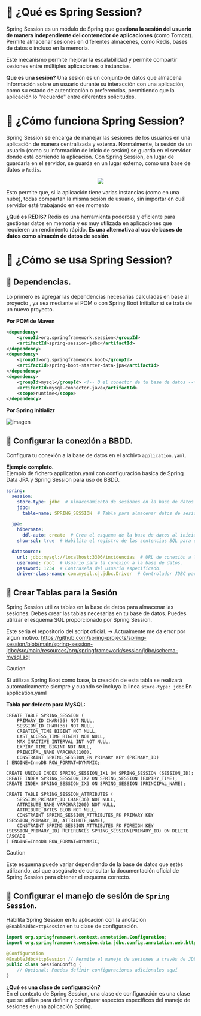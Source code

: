 # 📌 ¿Qué es Spring Session?
Spring Session es un módulo de Spring que **gestiona la sesión del usuario de manera independiente del contenedor de aplicaciones** (como Tomcat). 
Permite almacenar sesiones en diferentes almacenes, como Redis, bases de datos o incluso en la memoria.

Este mecanismo permite mejorar la escalabilidad y permite compartir sesiones entre múltiples aplicaciones o instancias.

**Que es una sesión?**
Una sesión es un conjunto de datos que almacena información sobre un usuario durante su interacción con una aplicación, como su 
estado de autenticación o preferencias, permitiendo que la aplicación lo "recuerde" entre diferentes solicitudes.

# 📌 ¿Cómo funciona Spring Session?
Spring Session se encarga de manejar las sesiones de los usuarios en una aplicación de manera centralizada y externa. Normalmente, la sesión 
de un usuario (como su información de inicio de sesión) se guarda en el servidor donde está corriendo la aplicación. Con Spring Session, en 
lugar de guardarla en el servidor, se guarda en un lugar externo, como una base de datos o `Redis`.

<p align="center" > 
<img src="https://github.com/user-attachments/assets/e5c5efd4-0c9c-41ea-a9af-fb30644c0269">
</p>

Esto permite que, si la aplicación tiene varias instancias (como en una nube), todas compartan la misma sesión de usuario, sin importar en cuál servidor esté trabajando en ese momento

**¿Qué es REDIS?**
Redis es una herramienta poderosa y eficiente para gestionar datos en memoria y es muy utilizada en aplicaciones que requieren un rendimiento rápido. **Es una alternativa al uso de bases de datos como almacén de datos de sesión**.
   
# 📌 ¿Cómo se usa Spring Session?

## 🔹 Dependencias.
Lo primero es agregar las dependencias necesarias calculadas en base al proyecto , ya sea mediante el POM o con Spring Boot Initializr si se trata de un nuevo proyecto.

**Por POM de Maven**
```xml
<dependency>
    <groupId>org.springframework.session</groupId>
    <artifactId>spring-session-jdbc</artifactId>
</dependency>
<dependency>
    <groupId>org.springframework.boot</groupId>
    <artifactId>spring-boot-starter-data-jpa</artifactId>
</dependency>
<dependency>
    <groupId>mysql</groupId> <!-- O el conector de tu base de datos -->
    <artifactId>mysql-connector-java</artifactId>
    <scope>runtime</scope>
</dependency>
```

**Por Spring Initializr**   

![imagen](https://github.com/user-attachments/assets/6125b98d-13e5-4d9a-8c56-07721ca2e256)   
   

## 🔹 Configurar la conexión a BBDD.
Configura tu conexión a la base de datos en el archivo `application.yaml`.
   
**Ejemplo completo.**    
Ejemplo de fichero application.yaml con configuración basica de Spring Data JPA y Spring Session para uso de BBDD.
```yaml
spring:
  session:
    store-type: jdbc  # Almacenamiento de sesiones en la base de datos mediante JDBC.
    jdbc:
      table-name: SPRING_SESSION  # Tabla para almacenar datos de sesión; se puede cambiar si se desea.

  jpa:
    hibernate:
      ddl-auto: create  # Crea el esquema de la base de datos al iniciar la aplicación.
    show-sql: true  # Habilita el registro de las sentencias SQL para depuración.

  datasource:
    url: jdbc:mysql://localhost:3306/incidencias  # URL de conexión a la base de datos MySQL.
    username: root  # Usuario para la conexión a la base de datos.
    password: 1234  # Contraseña del usuario especificado.
    driver-class-name: com.mysql.cj.jdbc.Driver  # Controlador JDBC para interactuar con MySQL.
```

## 🔹 Crear Tablas para la Sesión
Spring Session utiliza tablas en la base de datos para almacenar las sesiones. Debes crear las tablas necesarias en tu base de datos. 
Puedes utilizar el esquema SQL proporcionado por Spring Session.    

Este seria el repositorio del script oficial. -> Actualmente me da error por algun motivo.
https://github.com/spring-projects/spring-session/blob/main/spring-session-jdbc/src/main/resources/org/springframework/session/jdbc/schema-mysql.sql


>[!CAUTION]
>Si utilizas Spring Boot como base, la creación de esta tabla se realizará automaticamente siempre y cuando se incluya la linea `store-type: jdbc` En application.yaml

**Tabla por defecto para MySQL:**
```mysql
CREATE TABLE SPRING_SESSION (
	PRIMARY_ID CHAR(36) NOT NULL,
	SESSION_ID CHAR(36) NOT NULL,
	CREATION_TIME BIGINT NOT NULL,
	LAST_ACCESS_TIME BIGINT NOT NULL,
	MAX_INACTIVE_INTERVAL INT NOT NULL,
	EXPIRY_TIME BIGINT NOT NULL,
	PRINCIPAL_NAME VARCHAR(100),
	CONSTRAINT SPRING_SESSION_PK PRIMARY KEY (PRIMARY_ID)
) ENGINE=InnoDB ROW_FORMAT=DYNAMIC;

CREATE UNIQUE INDEX SPRING_SESSION_IX1 ON SPRING_SESSION (SESSION_ID);
CREATE INDEX SPRING_SESSION_IX2 ON SPRING_SESSION (EXPIRY_TIME);
CREATE INDEX SPRING_SESSION_IX3 ON SPRING_SESSION (PRINCIPAL_NAME);

CREATE TABLE SPRING_SESSION_ATTRIBUTES (
	SESSION_PRIMARY_ID CHAR(36) NOT NULL,
	ATTRIBUTE_NAME VARCHAR(200) NOT NULL,
	ATTRIBUTE_BYTES BLOB NOT NULL,
	CONSTRAINT SPRING_SESSION_ATTRIBUTES_PK PRIMARY KEY (SESSION_PRIMARY_ID, ATTRIBUTE_NAME),
	CONSTRAINT SPRING_SESSION_ATTRIBUTES_FK FOREIGN KEY (SESSION_PRIMARY_ID) REFERENCES SPRING_SESSION(PRIMARY_ID) ON DELETE CASCADE
) ENGINE=InnoDB ROW_FORMAT=DYNAMIC;
```

>[!CAUTION]
>Este esquema puede variar dependiendo de la base de datos que estés utilizando, así que asegúrate de consultar la documentación oficial de Spring Session para obtener el esquema correcto.

## 🔹 Configurar el manejo de sesión de `Spring Session`.
Habilita Spring Session en tu aplicación con la anotación `@EnableJdbcHttpSession` en tu clase de configuración.

```java
import org.springframework.context.annotation.Configuration;
import org.springframework.session.data.jdbc.config.annotation.web.http.EnableJdbcHttpSession;

@Configuration
@EnableJdbcHttpSession // Permite el manejo de sesiones a través de JDBC
public class SessionConfig {
    // Opcional: Puedes definir configuraciones adicionales aquí
}
```

**¿Qué es una clase de configuración?**   
En el contexto de Spring Session, una clase de configuración es una clase que se utiliza para definir y configurar aspectos específicos del manejo de sesiones en una aplicación Spring. 




